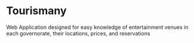 # Tourismany
Web Application designed for easy knowledge of entertainment venues in each governorate, their locations, prices, and reservations
